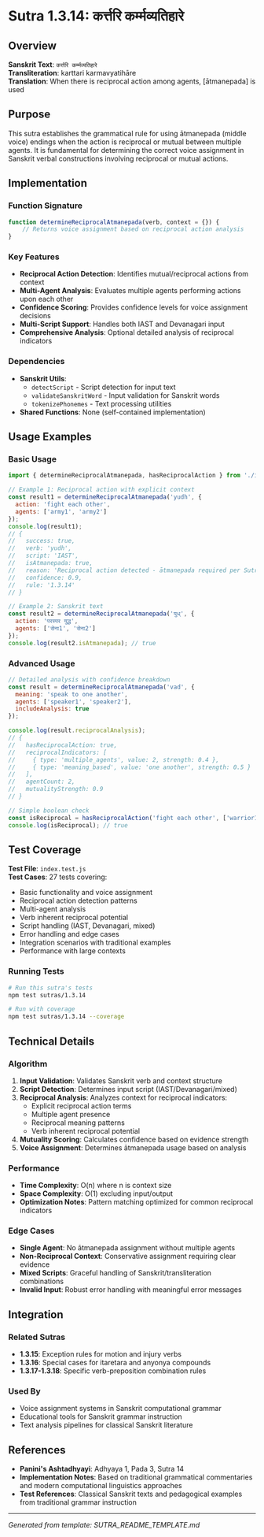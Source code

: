 # Sutra 1.3.14: कर्त्तरि कर्म्मव्यतिहारे

## Overview

**Sanskrit Text**: `कर्त्तरि कर्म्मव्यतिहारे`  
**Transliteration**: karttari karmavyatihāre  
**Translation**: When there is reciprocal action among agents, [ātmanepada] is used

## Purpose

This sutra establishes the grammatical rule for using ātmanepada (middle voice) endings when the action is reciprocal or mutual between multiple agents. It is fundamental for determining the correct voice assignment in Sanskrit verbal constructions involving reciprocal or mutual actions.

## Implementation

### Function Signature
```javascript
function determineReciprocalAtmanepada(verb, context = {}) {
    // Returns voice assignment based on reciprocal action analysis
}
```

### Key Features
- **Reciprocal Action Detection**: Identifies mutual/reciprocal actions from context
- **Multi-Agent Analysis**: Evaluates multiple agents performing actions upon each other
- **Confidence Scoring**: Provides confidence levels for voice assignment decisions
- **Multi-Script Support**: Handles both IAST and Devanagari input
- **Comprehensive Analysis**: Optional detailed analysis of reciprocal indicators

### Dependencies
- **Sanskrit Utils**: 
  - `detectScript` - Script detection for input text
  - `validateSanskritWord` - Input validation for Sanskrit words
  - `tokenizePhonemes` - Text processing utilities
- **Shared Functions**: None (self-contained implementation)

## Usage Examples

### Basic Usage
```javascript
import { determineReciprocalAtmanepada, hasReciprocalAction } from './index.js';

// Example 1: Reciprocal action with explicit context
const result1 = determineReciprocalAtmanepada('yudh', {
  action: 'fight each other',
  agents: ['army1', 'army2']
});
console.log(result1);
// {
//   success: true,
//   verb: 'yudh',
//   script: 'IAST',
//   isAtmanepada: true,
//   reason: 'Reciprocal action detected - ātmanepada required per Sutra 1.3.14',
//   confidence: 0.9,
//   rule: '1.3.14'
// }

// Example 2: Sanskrit text
const result2 = determineReciprocalAtmanepada('युध्', {
  action: 'परस्पर युद्ध',
  agents: ['सेना1', 'सेना2']
});
console.log(result2.isAtmanepada); // true
```

### Advanced Usage
```javascript
// Detailed analysis with confidence breakdown
const result = determineReciprocalAtmanepada('vad', {
  meaning: 'speak to one another',
  agents: ['speaker1', 'speaker2'],
  includeAnalysis: true
});

console.log(result.reciprocalAnalysis);
// {
//   hasReciprocalAction: true,
//   reciprocalIndicators: [
//     { type: 'multiple_agents', value: 2, strength: 0.4 },
//     { type: 'meaning_based', value: 'one another', strength: 0.5 }
//   ],
//   agentCount: 2,
//   mutualityStrength: 0.9
// }

// Simple boolean check
const isReciprocal = hasReciprocalAction('fight each other', ['warrior1', 'warrior2']);
console.log(isReciprocal); // true
```

## Test Coverage

**Test File**: `index.test.js`  
**Test Cases**: 27 tests covering:
- Basic functionality and voice assignment
- Reciprocal action detection patterns
- Multi-agent analysis
- Verb inherent reciprocal potential
- Script handling (IAST, Devanagari, mixed)
- Error handling and edge cases
- Integration scenarios with traditional examples
- Performance with large contexts

### Running Tests
```bash
# Run this sutra's tests
npm test sutras/1.3.14

# Run with coverage
npm test sutras/1.3.14 --coverage
```

## Technical Details

### Algorithm
1. **Input Validation**: Validates Sanskrit verb and context structure
2. **Script Detection**: Determines input script (IAST/Devanagari/mixed)
3. **Reciprocal Analysis**: Analyzes context for reciprocal indicators:
   - Explicit reciprocal action terms
   - Multiple agent presence
   - Reciprocal meaning patterns
   - Verb inherent reciprocal potential
4. **Mutuality Scoring**: Calculates confidence based on evidence strength
5. **Voice Assignment**: Determines ātmanepada usage based on analysis

### Performance
- **Time Complexity**: O(n) where n is context size
- **Space Complexity**: O(1) excluding input/output
- **Optimization Notes**: Pattern matching optimized for common reciprocal indicators

### Edge Cases
- **Single Agent**: No ātmanepada assignment without multiple agents
- **Non-Reciprocal Context**: Conservative assignment requiring clear evidence
- **Mixed Scripts**: Graceful handling of Sanskrit/transliteration combinations
- **Invalid Input**: Robust error handling with meaningful error messages

## Integration

### Related Sutras
- **1.3.15**: Exception rules for motion and injury verbs
- **1.3.16**: Special cases for itaretara and anyonya compounds
- **1.3.17-1.3.18**: Specific verb-preposition combination rules

### Used By
- Voice assignment systems in Sanskrit computational grammar
- Educational tools for Sanskrit grammar instruction
- Text analysis pipelines for classical Sanskrit literature

## References

- **Panini's Ashtadhyayi**: Adhyaya 1, Pada 3, Sutra 14
- **Implementation Notes**: Based on traditional grammatical commentaries and modern computational linguistics approaches
- **Test References**: Classical Sanskrit texts and pedagogical examples from traditional grammar instruction

---

*Generated from template: SUTRA_README_TEMPLATE.md*
